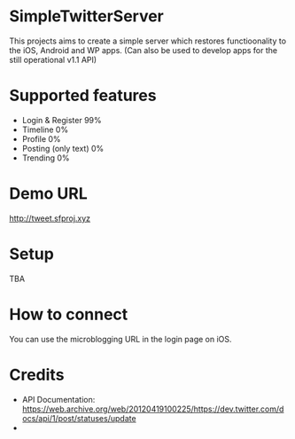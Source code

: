 # SimpleTwitterServer
This projects aims to create a simple server which restores functioonality to the iOS, Android and WP apps. (Can also be used to develop apps for the still operational v1.1 API)
# Supported features
- Login & Register 99%
- Timeline 0%
- Profile 0%
- Posting (only text) 0%
- Trending 0%

# Demo URL
http://tweet.sfproj.xyz

# Setup
TBA

# How to connect
You can use the microblogging URL in the login page on iOS.

# Credits
- API Documentation: https://web.archive.org/web/20120419100225/https://dev.twitter.com/docs/api/1/post/statuses/update
- 
